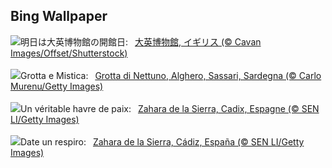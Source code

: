 ## Bing Wallpaper
![](https://www.bing.com/th?id=OHR.MuseumCourt_JA-JP4665250059_UHD.jpg&w=1000)明日は大英博物館の開館日:&nbsp;&ensp;[大英博物館, イギリス (© Cavan Images/Offset/Shutterstock)](https://www.bing.com/th?id=OHR.MuseumCourt_JA-JP4665250059_UHD.jpg)
<br><br/>
![](https://www.bing.com/th?id=OHR.NeptunesGrotto_IT-IT6948130051_UHD.jpg&w=1000)Grotta e Mistica:&nbsp;&ensp;[Grotta di Nettuno, Alghero, Sassari, Sardegna (© Carlo Murenu/Getty Images)](https://www.bing.com/th?id=OHR.NeptunesGrotto_IT-IT6948130051_UHD.jpg)
<br><br/>
![](https://www.bing.com/th?id=OHR.CadizSpain_FR-FR2616000691_UHD.jpg&w=1000)Un véritable havre de paix:&nbsp;&ensp;[Zahara de la Sierra, Cadix, Espagne (© SEN LI/Getty Images)](https://www.bing.com/th?id=OHR.CadizSpain_FR-FR2616000691_UHD.jpg)
<br><br/>
![](https://www.bing.com/th?id=OHR.CadizSpain_ES-ES9539607355_UHD.jpg&w=1000)Date un respiro:&nbsp;&ensp;[Zahara de la Sierra, Cádiz, España (© SEN LI/Getty Images)](https://www.bing.com/th?id=OHR.CadizSpain_ES-ES9539607355_UHD.jpg)
<br><br/>
